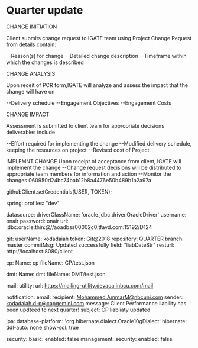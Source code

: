 # Quarter update
CHANGE INITIATION


Client submits change request to IGATE team using Project Change Request from details contain:


--Reason(s) for change 
--Detailed change description
--Timeframe within which the changes is described



CHANGE ANALYSIS


Upon receit of PCR form,IGATE will analyze and assess the impact that the change will have on

--Delivery schedule
--Engagement Objectives
--Engagement Costs 


CHANGE IMPACT

Assessment is submitted to client team for appropriate decisions deliverables include

--Effort required for implementing the change 
--Modified delivery schedule, keeping the resources on project
--Revised  cost of Project.





IMPLEMNT CHANGE
Upon receipt of acceptance from client,
IGATE will implement the change
--Change request decisions will be distributed to appropriate team members for information and action
--Monitor the changes
060950d24bc74bab12b8a4476e50b489b1b2a97a 


githubClient.setCredentials(USER, TOKEN);



spring:
  profiles: "dev"

  datasource:
    driverClassName: 'oracle.jdbc.driver.OracleDriver'
    username: onair
    password: onair
    url: jdbc:oracle:thin:@//aoadbss00002c0.tfayd.com:15192/D124

git:
  userName: kodadaiah
  token: Git@2018
  repository: QUARTER
  branch: master
  commitMsg: Updated successfully
  field: "liabDateStr"
  resturl: http://localhost:8080/client

cp:
  Name: cp
  fileName: CP/test.json

dmt:
  Name: dmt
  fileName: DMT/test.json
   
mail:
  utility:
    url: https://mailing-utility.devaoa.inbcu.com/mail
 
notification:
  email:
    recipient: Mohammed.AmmarM@nbcuni.com
    sender: kodadaiah.d-p@capgemini.com
    message: Client Performance liability has been updteed to next quarter!
    subject:  CP liabliaty updated

jpa:
  database-platform: 'org.hibernate.dialect.Oracle10gDialect'
  hibernate:
   ddl-auto: none
  show-sql: true


security:
  basic:
    enabled: false
management:
  security:
    enabled: false
